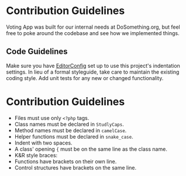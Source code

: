 # Contribution Guidelines
Voting App was built for our internal needs at DoSomething.org, but feel free to poke around the codebase and see how we implemented things.

## Code Guidelines
Make sure you have [EditorConfig](http://editorconfig.org) set up to use this project's indentation settings. In lieu of a formal styleguide, take care to maintain the existing coding style. Add unit tests for any new or changed functionality.


# Contribution Guidelines

- Files must use only `<?php` tags.
- Class names must be declared in `StudlyCaps`.
- Method names must be declared in `camelCase`.
- Helper functions must be declared in `snake_case`.
- Indent with two spaces.
- A class' opening `{` must be on the same line as the class name.
- K&R style braces:
 - Functions have brackets on their own line.
  - Control structures have brackets on the same line.

